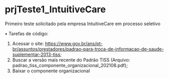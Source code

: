 # prjTeste1_IntuitiveCare
 Primeiro teste solicitado pela empresa IntuitiveCare em processo seletivo
 
• Tarefas de código:  
  
1. Acessar o site: https://www.gov.br/ans/pt-br/assuntos/prestadores/padrao-para-troca-de-informacao-de-saude-suplementar-2013-tiss;  
2. Buscar a versão mais recente do Padrão TISS (Arquivo: padrao_tiss_componente_organizacional_202108.pdf);  
3. Baixar o componente organizacional
